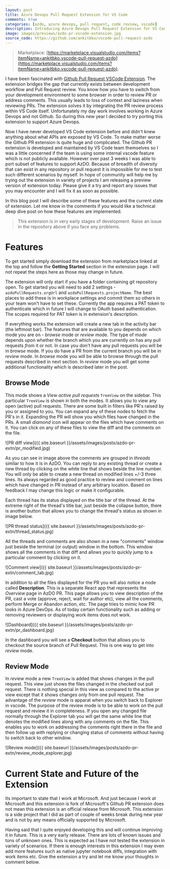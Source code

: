 ```yaml
---
layout: post
title: Azure Devops Pull Request Extension for VS Code
comments: true
categories: [azdo, azure devops, pull request, code review, vscode]
description: Introducing Azure Devops Pull Request Extension for VS Code
image: images/previews/azdo-pr-vscode-extension.jpg
source_code: https://github.com/ankitbko/vscode-pull-request-azdo
---
```


> Marketplace: [https://marketplace.visualstudio.com/items?itemName=ankitbko.vscode-pull-request-azdo](https://marketplace.visualstudio.com/items?itemName=ankitbko.vscode-pull-request-azdo).

I have been fascinated with [Github Pull Request VSCode Extension](https://github.com/microsoft/vscode-pull-request-github). The extension bridges the gap that currently exists between development workflow and Pull Request review. You know how you have to switch from your development environment to some browser in order to review PR or address comments. This usually leads to loss of context and laziness when reviewing PRs. The extension solves it by integrating the PR review process within VS Code itself. Unfortunately my day work involves working in Azure Devops and not Github. So during this new year I decided to try porting this extension to support Azure Devops.

Now I have never developed VS Code extension before and didn't knew anything about what APIs are exposed by VS Code. To make matter worse the Github PR extension is quite huge and complicated. The Github PR extension is developed and maintained by VS Code team themselves so I was a little concerned if the team is using some internal vscode feature which is not publicly available. However over past 3 weeks I was able to port subset of features to support AzDO. Because of breadth of diversity that can exist in any repository or pull request it is impossible for me to test such different scenarios by myself. In hope of community will help me by trying out the extension in variety of projects I am releasing a preview version of extension today. Please give it a try and report any issues that you may encounter and I will fix it as soon as possible.

In this blog post I will describe some of these features and the current state of extension. Let me know in the comments if you would like a technical deep dive post on how these features are implemented.

> This extension is in very early stages of development. Raise an issue in the repository above if you face any problems.


# Features

To get started simply download the extension from marketplace linked at the top and follow the **Getting Started** section in the extension page. I will not repeat the steps here as those may change in future.

The extension will only start if you have a folder containing git repository open. To get started you will need to add 2 settings - `azdoPullRequests.orgUrl` and `azdoPullRequests.projectName`. The best places to add these is in workplace settings and commit them so others in your team won't have to set these. Currently the app requires a PAT token to authenticate which in future I will change to OAuth based authentication. The scopes required for PAT token is in extension's description.

If everything works the extension will create a new tab in the activity bar (the leftmost bar). The features that are available to you depends on which mode you are on - *browse* mode or *review* mode. The type of *mode* depends upon whether the branch which you are currently on has any pull requests *from* it or not. In case you don't have any pull requests you will be in *browse* mode. If you do have a PR from the current branch you will be in *review* mode. In *browse* mode you will be able to browse through the pull requests described in next section. In *review* mode you will get some additional functionality which is described later in the post.


## Browse Mode

This mode shows a *View active pull requests* `TreeView` on the sidebar. This particular `TreeView` is shown in both the modes. It allows you to view any open (active) pull requests. There are some built in filters like PR's raised by you or assigned to you. You can expand any of these nodes to fetch the PR's in it. Expanding the PR will show you which files have changed in the PRs. A small *diamond* icon will appear on the files which have comments on it. You can click on any of these files to view the diff and the comments on the file.

![PR diff view]({{ site.baseurl }}/assets/images/posts/azdo-pr-extn/pr_modified.jpg)

As you can see in image above the comments are grouped in *threads* similar to how it is in AzDO. You can reply to any existing thread or create a new thread by clicking on the white line that shows beside the line number. You will only be able to create a new thread on modified lines +/-3 three lines. Its always regarded as good practice to review and comment on lines which have changed in PR instead of any arbitrary location. Based on feedback I may change this logic or make it configurable.

Each thread has its status displayed on the title bar of the thread. At the extreme right of the thread's title bar, just beside the collapse button, there is another button that allows you to change the thread's status as shown in image below.

![PR thread status]({{ site.baseurl }}/assets/images/posts/azdo-pr-extn/thread_status.jpg)

All the threads and comments are also shown in a new "comments" window just beside the terminal (or output) window in the bottom. This window shows all the comments in that diff and allows you to quickly jump to a particular comment by clicking on it.

![Comment view]({{ site.baseurl }}/assets/images/posts/azdo-pr-extn/comment_tab.jpg)

In addition to all the files displayed for the PR you will also notice a node called **Description**. This is a separate React app that represents the *Overview* page in AzDO PR. This page allows you to view description of the PR, cast a vote (approve, reject, wait for author etc), view all the comments, perform Merge or Abandon action, etc. The page tries to mimic how PR looks in Azure DevOps. As of today certain functionality such as adding or removing reviewers or displaying work items does not work.

![Dashboard]({{ site.baseurl }}/assets/images/posts/azdo-pr-extn/pr_dashboard.jpg)

In the dashboard you will see a **Checkout** button that allows you to checkout the source branch of Pull Request. This is one way to get into *review* mode.


## Review Mode

In *review* mode a new `TreeView` is added that shows changes in the pull request. This view just shows the files changed in the checked out pull request. There is nothing special in this view as compared to the active pr view except that it shows changes only from one pull request. The advantage of the *review* mode is apparat when you switch back to Explorer in vscode. The purpose of the review mode is to be able to work on the pull request and review it in completeness. If you open any changed file normally through the Explorer tab you will get the same white line that denotes the modified lines along with any comments on the file. This enables you to work on addressing the comments right there in the file and then follow up with replying or changing status of comments without having to switch back to other window.

![Review mode]({{ site.baseurl }}/assets/images/posts/azdo-pr-extn/review_mode_explorer.jpg)


# Current State and Future of the Extension

Its important to state that I work at Microsoft. And just because I work at Microsoft and this extension is fork of Microsoft's Github PR extension does not mean this extension is an official release from Microsoft. This extension is a side project that I did as part of couple of weeks break during new year and is not by any means officially supported by Microsoft.

Having said that I quite enjoyed developing this and will continue improving it in future. This is a very early release. There are lots of known issues and tons of unknown ones. This is expected as I have not tested the extension in variety of scenarios. If there is enough interests in this extension I may even add more features such as native jupyter notebook diffs, integration with work items etc. Give the extension a try and let me know your thoughts in comment below.
